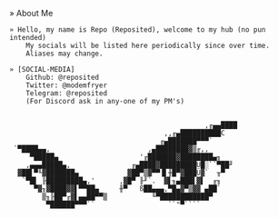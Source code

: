 » About Me

    » Hello, my name is Repo (Reposited), welcome to my hub (no pun intended)
        My socials will be listed here periodically since over time.
        Aliases may change.

    » [SOCIAL-MEDIA]
        Github: @reposited
        Twitter: @modemfryer
        Telegram: @reposited
        (For Discord ask in any-one of my PM's)
        
        
                                                    ,╓▄▄████
                                          ,,╓▄██████████C
                                         ╓▄███████▀▀▀`
     `▀████▄▄,                        ,▄████████▓▒╓,,
         ▀█████▄                    '╓███████▓████████▄╖
        ,▄▄▄█████▄,               ╓▄████▓█████████Ü█░``▀██╜
      ▓██▌▀╙▓███████▄            ▓██▀▒▓▀▀▐▌╫█▀▓███Ü▓`  ╥▀
       `▀█▌ ╟█████████▄,'      ,▓█▀ ╟╜`.  ▓▌╖▄███▌▓▌  ╓╖
          ▀▓╖▓████▓▓▌▀▀██▄     ╫▀   ß██▄▄▄,▀█▄▓▀▒▓▓ ▄██`
            ▒╖╟██▀╓▓▌▄▄██▀▀▒           ╙▀████████████▀
             ▀██████▀▀▀``                  ``"▀````
